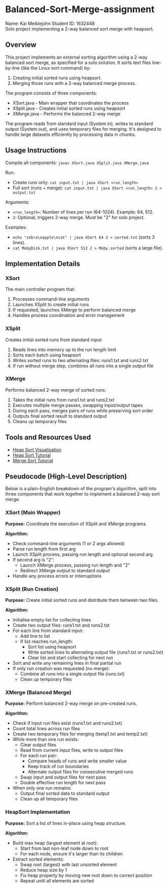 # Balanced-Sort-Merge-assignment
Name: Kai Meiklejohn
Student ID: 1632448  
Solo project implementing a 2-way balanced sort merge with heapsort.

## Overview
This project implements an external sorting algorithm using a 2-way balanced sort merge, as specified for a solo solution. It sorts text files line-by-line (like the Linux sort command) by:

1. Creating initial sorted runs using heapsort.
2. Merging those runs with a 2-way balanced merge process.

The program consists of three components:
- XSort.java - Main wrapper that coordinates the process
- XSplit.java - Creates initial sorted runs using heapsort
- XMerge.java - Performs the balanced 2-way merge

The program reads from standard input (System.in), writes to standard output (System.out), and uses temporary files for merging. It's designed to handle large datasets efficiently by processing data in chunks.

## Usage Instructions
Compile all components: `javac XSort.java XSplit.java XMerge.java`

Run:
- Create runs only: `cat input.txt | java XSort <run_length>`
- Full sort (runs + merge): `cat input.txt | java XSort <run_length> 2 > output.txt`

Arguments:
- `<run_length>`: Number of lines per run (64-1024). Example: 64, 512.
- `2`: Optional, triggers 2-way merge. Must be "2" for solo project.

Examples:
- `echo "zebra\napple\ncat" | java XSort 64 2 > sorted.txt` (sorts 3 lines).
- `cat MobyDick.txt | java XSort 512 2 > Moby.sorted` (sorts a large file).

## Implementation Details

### XSort
The main controller program that:
1. Processes command-line arguments
2. Launches XSplit to create initial runs
3. If requested, launches XMerge to perform balanced merge
4. Handles process coordination and error management

### XSplit
Creates initial sorted runs from standard input:
1. Reads lines into memory up to the run length limit
2. Sorts each batch using heapsort
3. Writes sorted runs to two alternating files: runs1.txt and runs2.txt
4. If run without merge step, combines all runs into a single output file

### XMerge
Performs balanced 2-way merge of sorted runs:
1. Takes the initial runs from runs1.txt and runs2.txt
2. Executes multiple merge passes, swapping input/output tapes
3. During each pass, merges pairs of runs while preserving sort order
4. Outputs final sorted result to standard output
5. Cleans up temporary files

## Tools and Resources Used
- [Heap Sort Visualisation](https://www.cs.usfca.edu/~galles/visualization/HeapSort.html)
- [Heap Sort Tutorial](https://www.geeksforgeeks.org/heap-sort/)
- [Merge Sort Tutorial](https://www.geeksforgeeks.org/merge-sort/)

## Pseudocode (High-Level Description)
Below is a plain-English breakdown of the program's algorithm, split into three components that work together to implement a balanced 2-way sort merge.

### XSort (Main Wrapper)
**Purpose:** Coordinate the execution of XSplit and XMerge programs.

**Algorithm:**
- Check command-line arguments (1 or 2 args allowed)
- Parse run length from first arg
- Launch XSplit process, passing run length and optional second arg
- If second arg is "2":
  - Launch XMerge process, passing run length and "2"
  - Redirect XMerge output to standard output
- Handle any process errors or interruptions

### XSplit (Run Creation)
**Purpose:** Create initial sorted runs and distribute them between two files.

**Algorithm:**
- Initialise empty list for collecting lines
- Create two output files: runs1.txt and runs2.txt
- For each line from standard input:
  - Add line to list
  - If list reaches run_length:
    - Sort list using heapsort
    - Write sorted lines to alternating output file (runs1.txt or runs2.txt)
    - Clear list and start collecting for next run
- Sort and write any remaining lines in final partial run
- If only run creation was requested (no merge):
  - Combine all runs into a single output file (runs.txt)
  - Clean up temporary files

### XMerge (Balanced Merge)
**Purpose:** Perform balanced 2-way merge on pre-created runs.

**Algorithm:**
- Check if input run files exist (runs1.txt and runs2.txt)
- Count total lines across run files
- Create two temporary files for merging (temp1.txt and temp2.txt)
- While more than one run exists:
  - Clear output files
  - Read from current input files, write to output files
  - For each run pair:
    - Compare heads of runs and write smaller value
    - Keep track of run boundaries
    - Alternate output files for consecutive merged runs
  - Swap input and output files for next pass
  - Double effective run length for next pass
- When only one run remains:
  - Output final sorted data to standard output
  - Clean up all temporary files

### HeapSort Implementation
**Purpose:** Sort a list of lines in-place using heap structure.

**Algorithm:**
- Build max heap (largest element at root):
  - Start from last non-leaf node down to root
  - For each node, ensure it's larger than its children
- Extract sorted elements:
  - Swap root (largest) with last unsorted element
  - Reduce heap size by 1
  - Fix heap property by moving new root down to correct position
  - Repeat until all elements are sorted